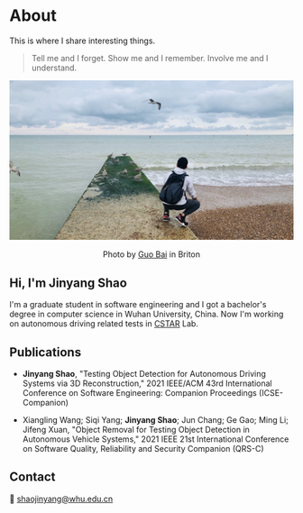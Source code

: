 # About
This is where I share interesting things.
> Tell me and I forget. Show me and I remember. Involve me and I understand.

![Briton](./images/about/briton.jpg)
<p align="center">Photo by <a href="https://www.guomiabai.com/">Guo Bai</a> in Briton</p>

## Hi, I'm Jinyang Shao
I'm a graduate student in software engineering and I got a bachelor's degree in computer science in Wuhan University, China. Now I'm working on autonomous driving related tests in [CSTAR](http://cstar.whu.edu.cn/en/index.html) Lab.

## Publications
- **Jinyang Shao**, "Testing Object Detection for Autonomous Driving Systems via 3D Reconstruction," 2021 IEEE/ACM 43rd International Conference on Software Engineering: Companion Proceedings (ICSE-Companion)

- Xiangling Wang; Siqi Yang; **Jinyang Shao**; Jun Chang; Ge Gao; Ming Li; Jifeng Xuan, "Object Removal for Testing Object Detection in Autonomous Vehicle Systems," 2021 IEEE 21st International Conference on Software Quality, Reliability and Security Companion (QRS-C)

## Contact
📧 shaojinyang@whu.edu.cn